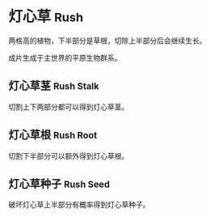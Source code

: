 # 灯心草 <small> Rush </small>
两格高的植物，下半部分是草根，切除上半部分后会继续生长。

成片生成于主世界的平原生物群系。

## 灯心草茎 <small> Rush Stalk </small>
切割上下两部分都可以得到灯心草茎。

## 灯心草根 <small> Rush Root </small>
切割下半部分可以额外得到灯心草根。

## 灯心草种子 <small> Rush Seed </small>
破坏灯心草上半部分有概率得到灯心草种子。
